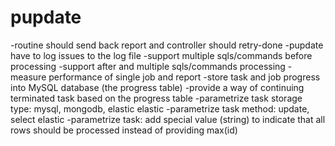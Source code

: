 # pupdate
-routine should send back report and controller should retry-done
-pupdate have to log issues to the log file
-support multiple sqls/commands before processing
-support after and multiple sqls/commands processing
-measure performance of single job and report
-store task and job progress into MySQL database (the progress table)
-provide a way of continuing terminated task based on the progress table
-parametrize task storage type: mysql, mongodb, elastic elastic
-parametrize task method: update, select elastic
-parametrize task: add special value (string) to indicate that all rows should be processed instead of providing max(id)
